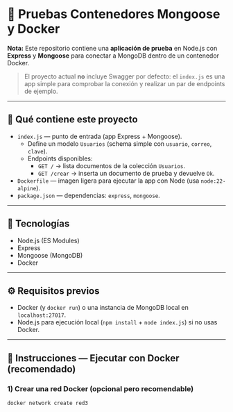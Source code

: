 # 🐳 Pruebas Contenedores Mongoose y Docker

**Nota:** Este repositorio contiene una **aplicación de prueba** en Node.js con **Express** y **Mongoose** para conectar a MongoDB dentro de un contenedor Docker.  
> El proyecto actual **no** incluye Swagger por defecto: el `index.js` es una app simple para comprobar la conexión y realizar un par de endpoints de ejemplo.

---

## 📌 Qué contiene este proyecto
- `index.js` — punto de entrada (app Express + Mongoose).  
  - Define un modelo `Usuarios` (schema simple con `usuario`, `correo`, `clave`).
  - Endpoints disponibles:
    - `GET /` → lista documentos de la colección `Usuarios`.
    - `GET /crear` → inserta un documento de prueba y devuelve `Ok`.
- `Dockerfile` — imagen ligera para ejecutar la app con Node (usa `node:22-alpine`).
- `package.json` — dependencias: `express`, `mongoose`.

---

## 🧰 Tecnologías
- Node.js (ES Modules)
- Express
- Mongoose (MongoDB)
- Docker

---

## ⚙️ Requisitos previos
- Docker (y `docker run`) o una instancia de MongoDB local en `localhost:27017`.
- Node.js para ejecución local (`npm install` + `node index.js`) si no usas Docker.

---

## 🔧 Instrucciones — Ejecutar con Docker (recomendado)

### 1) Crear una red Docker (opcional pero recomendable)
```bash
docker network create red3

